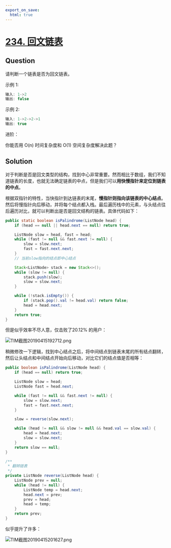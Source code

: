 ```yaml
---
export_on_save:
  html: true
---
```


# [234. 回文链表](https://leetcode-cn.com/problems/palindrome-linked-list/comments/)

## Question

请判断一个链表是否为回文链表。

示例 1:

```java
输入: 1->2
输出: false
```

示例 2:

```java
输入: 1->2->2->1
输出: true
```

进阶：

你能否用 O(n) 时间复杂度和 O(1) 空间复杂度解决此题？

## Solution

对于判断是否是回文类型的结构，找到中心非常重要。然而相比于数组，我们不知道链表的长度，也就无法确定链表的中点，但是我们可以**用快慢指针来定位到链表的中点**。

根据双指针的特性，当快指针到达链表的末尾，**慢指针则指向该链表的中心结点**。然后将慢指针向后移动，并将每个结点都入栈。最后遍历栈中的元素，与头结点往后遍历对比，就可以判断出是否是回文结构的链表。具体代码如下：

```java
public static boolean isPalindrome(ListNode head) {
    if (head == null || head.next == null) return true;  

    ListNode slow = head, fast = head;
    while (fast != null && fast.next != null) {
        slow = slow.next;
        fast = fast.next.next;
    }
    // 当前slow指向的结点即中心结点

    Stack<ListNode> stack = new Stack<>();
    while (slow != null) {
        stack.push(slow);
        slow = slow.next;
    }

    while (!stack.isEmpty()) {
        if (stack.pop().val != head.val) return false;
        head = head.next;
    }
    return true;
}
```

但是似乎效率不尽人意，仅击败了20.12% 的用户：

![TIM截图20190415192712.png](https://i.loli.net/2019/04/15/5cb46a9f1b01c.png)

稍微修改一下逻辑，找到中心结点之后，将中间结点到链表末尾的所有结点翻转，然后让头结点和中间结点开始向后移动，对比它们的结点值是否相等：

```java
public boolean isPalindrome(ListNode head) {
    if (head == null) return true;

    ListNode slow = head;
    ListNode fast = head.next;

    while (fast != null && fast.next != null) {
        slow = slow.next;
        fast = fast.next.next;
    }

    slow = reverse(slow.next);

    while (head != null && slow != null && head.val == slow.val) {
        head = head.next;
        slow = slow.next;
    }
    return slow == null;
}

/**
 * 翻转链表
 */
private ListNode reverse(ListNode head) {
    ListNode prev = null;
    while (head != null) {
        ListNode temp = head.next;
        head.next = prev;
        prev = head;
        head = temp;
    }
    return prev;
}
```

似乎提升了许多：

![TIM截图20190415201627.png](https://i.loli.net/2019/04/15/5cb47629b6f75.png)